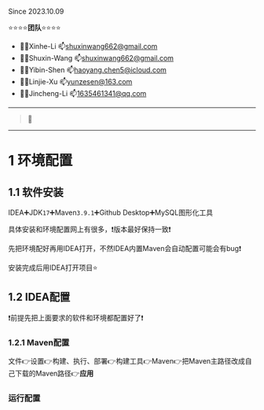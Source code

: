 Since 2023.10.09

⭐⭐⭐⭐**团队**⭐⭐⭐⭐

- 👨‍💻Xinhe-Li  📫shuxinwang662@gmail.com
- 👨‍💻Shuxin-Wang  📫shuxinwang662@gmail.com
- 👨‍💻Yibin-Shen 📫haoyang.chen5@icloud.com
- 👨‍💻Linjie-Xu    📫yunzesen@163.com
- 👨‍💻Jincheng-Li  📫1635461341@qq.com

---

> 📌

---

# 1 环境配置

## 1.1 软件安装

IDEA➕JDK`17`➕Maven`3.9.1`➕Github Desktop➕MySQL图形化工具

具体安装和环境配置网上有很多，❗版本最好保持一致❗

先把环境配好再用IDEA打开，不然IDEA内置Maven会自动配置可能会有bug❗

安装完成后用IDEA打开项目⭐

## 1.2 IDEA配置

❗前提先把上面要求的软件和环境都配置好了❗

### 1.2.1 Maven配置

文件👉设置👉构建、执行、部署👉构建工具👉Maven👉把Maven主路径改成自己下载的Maven路径👉**应用**

### 运行配置

